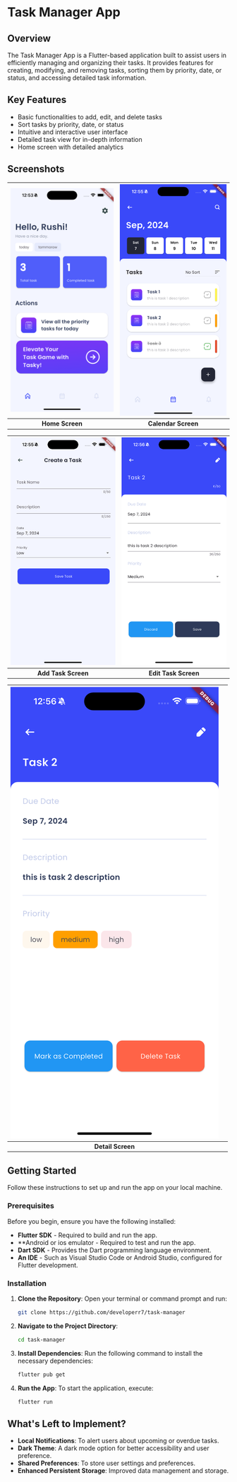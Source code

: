 # Task Manager App

## Overview

The Task Manager App is a Flutter-based application built to assist users in efficiently managing
and organizing their tasks. It provides features for creating, modifying, and removing tasks,
sorting them by priority, date, or status, and accessing detailed task information.

## Key Features

- Basic functionalities to add, edit, and delete tasks
- Sort tasks by priority, date, or status
- Intuitive and interactive user interface
- Detailed task view for in-depth information
- Home screen with detailed analytics

## Screenshots

| ![Home Screen](assets/screenshots/homescreen.png) | ![Calendar Screen](assets/screenshots/calendar.png) |
|:-------------------------------------------------:|:---------------------------------------------------:|
|                  **Home Screen**                  |                 **Calendar Screen**                 |

| ![Add Task Screen](assets/screenshots/create_task.png) | ![Edit Task Screen](assets/screenshots/edit.png) |
|:------------------------------------------------------:|:------------------------------------------------:|
|                  **Add Task Screen**                   |               **Edit Task Screen**               |

| ![Detail Screen](assets/screenshots/single_task.png) |                                                               |
|:----------------------------------------------------:|:-------------------------------------------------------------:|
|                  **Detail Screen**                   |                                                               |

## Getting Started

Follow these instructions to set up and run the app on your local machine.

### Prerequisites

Before you begin, ensure you have the following installed:

- **Flutter SDK** - Required to build and run the app.
- **Android or ios emulator - Required to test and run the app.
- **Dart SDK** - Provides the Dart programming language environment.
- **An IDE** - Such as Visual Studio Code or Android Studio, configured for Flutter development.

### Installation

1. **Clone the Repository**: Open your terminal or command prompt and run:

   ```bash
   git clone https://github.com/developerr7/task-manager
   ```

2. **Navigate to the Project Directory**:

   ```bash
   cd task-manager
   ```

3. **Install Dependencies**: Run the following command to install the necessary dependencies:

   ```bash
   flutter pub get
   ```

4. **Run the App**: To start the application, execute:

   ```bash
   flutter run
   ```

## What's Left to Implement?

- **Local Notifications**: To alert users about upcoming or overdue tasks.
- **Dark Theme**: A dark mode option for better accessibility and user preference.
- **Shared Preferences**: To store user settings and preferences.
- **Enhanced Persistent Storage**: Improved data management and storage.
